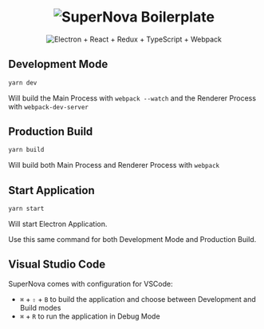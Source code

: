 <h1 align="center">
  <img alt="SuperNova Boilerplate"
    src="https://rawgithub.com/Black-Monolith/SuperNova/master/logo.svg">
</h1>

<p align="center">
  <img alt="Electron + React + Redux + TypeScript + Webpack"
    src="https://rawgithub.com/Black-Monolith/SuperNova/master/icons.svg">
</p>

Development Mode
----------------

```sh
yarn dev
```

Will build the Main Process with `webpack --watch` and the Renderer Process with `webpack-dev-server`


Production Build
----------------

```sh
yarn build
```

Will build both Main Process and Renderer Process with `webpack`


Start Application
-----------------

```sh
yarn start
```

Will start Electron Application.

Use this same command for both Development Mode and Production Build.


Visual Studio Code
------------------

SuperNova comes with configuration for VSCode:

- `⌘` + `⇧` + `B` to build the application and choose between Development and Build modes
- `⌘` + `R` to run the application in Debug Mode
